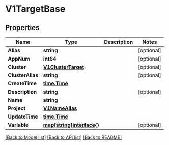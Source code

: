 # V1TargetBase

## Properties

Name | Type | Description | Notes
------------ | ------------- | ------------- | -------------
**Alias** | **string** |  | [optional] 
**AppNum** | **int64** |  | [optional] 
**Cluster** | [**V1ClusterTarget**](V1ClusterTarget.md) |  | [optional] 
**ClusterAlias** | **string** |  | [optional] 
**CreateTime** | [**time.Time**](time.Time.md) |  | 
**Description** | **string** |  | [optional] 
**Name** | **string** |  | 
**Project** | [**V1NameAlias**](V1NameAlias.md) |  | 
**UpdateTime** | [**time.Time**](time.Time.md) |  | 
**Variable** | [**map[string]interface{}**](.md) |  | [optional] 

[[Back to Model list]](../README.md#documentation-for-models) [[Back to API list]](../README.md#documentation-for-api-endpoints) [[Back to README]](../README.md)


